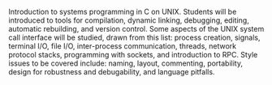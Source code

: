 Introduction to systems programming in C on UNIX. Students will be introduced to tools for compilation, dynamic linking, debugging, editing, automatic rebuilding, and version control. Some aspects of the UNIX system call interface will be studied, drawn from this list: process creation, signals, terminal I/O, file I/O, inter-process communication, threads, network protocol stacks, programming with sockets, and introduction to RPC. Style issues to be covered include: naming, layout, commenting, portability, design for robustness and debugability, and language pitfalls.